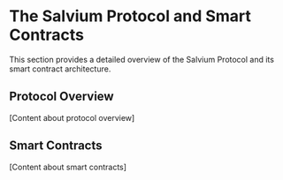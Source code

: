 # The Salvium Protocol and Smart Contracts

This section provides a detailed overview of the Salvium Protocol and its smart contract architecture.

## Protocol Overview

[Content about protocol overview]

## Smart Contracts

[Content about smart contracts]
